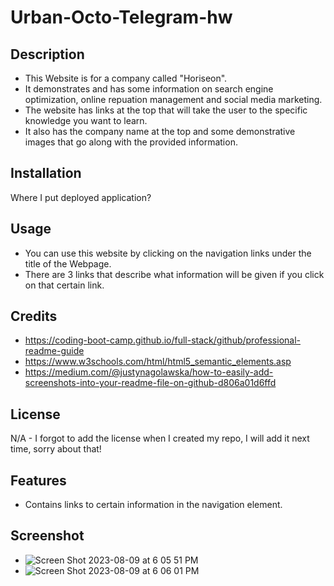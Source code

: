 # Urban-Octo-Telegram-hw

## Description

- This Website is for a company called "Horiseon". 
- It demonstrates and has some information on search engine optimization, online repuation management and social media marketing. 
- The website has links at the top that will take the user to the specific knowledge you want to learn. 
- It also has the company name at the top and some demonstrative images that go along with the provided information.

## Installation

Where I put deployed application?

## Usage

- You can use this website by clicking on the navigation links under the title of the Webpage.
- There are 3 links that describe what information will be given if you click on that certain link.

## Credits

- https://coding-boot-camp.github.io/full-stack/github/professional-readme-guide
- https://www.w3schools.com/html/html5_semantic_elements.asp
- https://medium.com/@justynagolawska/how-to-easily-add-screenshots-into-your-readme-file-on-github-d806a01d6ffd

## License

N/A - I forgot to add the license when I created my repo, I will add it next time, sorry about that!

## Features

- Contains links to certain information in the navigation element.

## Screenshot
- ![Screen Shot 2023-08-09 at 6 05 51 PM](https://github.com/emilygknight/urban-octo-telegram-hw/assets/138501781/0ba2bdd4-387e-404d-a107-5093819f1a06)
- ![Screen Shot 2023-08-09 at 6 06 01 PM](https://github.com/emilygknight/urban-octo-telegram-hw/assets/138501781/eaf68585-9310-4fed-ac0c-7d67c73a2065)


